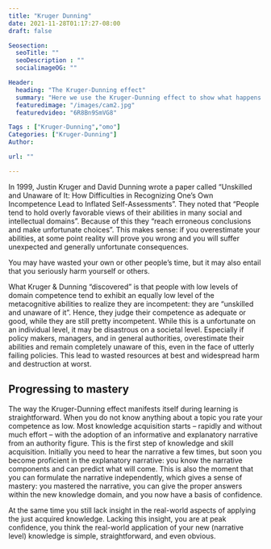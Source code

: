 ```yaml
---
title: "Kruger Dunning"
date: 2021-11-28T01:17:27-08:00
draft: false

Seosection:
  seoTitle: ""
  seoDescription : ""
  socialimageOG: ""

Header:
  heading: "The Kruger-Dunning effect"
  summary: "Here we use the Kruger-Dunning effect to show what happens if you do not acquire real-world comptences and instead get stuck in a narrative or ideology that you take, by default as true, because you avoid testing it in the real world."
  featuredimage: "/images/cam2.jpg"
  featuredvideo: "6R8Bn9SmVG8"

Tags : ["Kruger-Dunning","omo"]
Categories: ["Kruger-Dunning"]
Author:

url: ""

---
```

In 1999, Justin Kruger and David Dunning wrote a paper called “Unskilled and Unaware of It: How Difficulties in Recognizing One’s Own Incompetence Lead to Inflated Self-Assessments”. They noted that “People tend to hold overly favorable views of their abilities in many social and intellectual domains”. Because of this they “reach erroneous conclusions and make unfortunate choices”. This makes sense: if you overestimate your abilities, at some point reality will prove you wrong and you will suffer unexpected and generally unfortunate consequences.

You may have wasted your own or other people’s time, but it may also entail that you seriously harm yourself or others.

What Kruger & Dunning “discovered” is that people with low levels of domain competence tend to exhibit an equally low level of the metacognitive abilities to realize they are incompetent: they are “unskilled and unaware of it”. Hence, they judge their competence as adequate or good, while they are still pretty incompetent. While this is a unfortunate on an individual level, it may be disastrous on a societal level. Especially if policy makers, managers, and in general authorities, overestimate their abilities and remain completely unaware of this, even in the face of utterly failing policies. This lead to wasted resources at best and widespread harm and destruction at worst.

## Progressing to mastery
The way the Kruger-Dunning effect manifests itself during learning is straightforward. When you do not know anything about a topic you rate your competence as low. Most knowledge acquisition starts – rapidly and without much effort – with the adoption of an informative and explanatory narrative from an authority figure. This is the first step of knowledge and skill acquisition. Initially you need to hear the narrative a few times, but soon you become proficient in the explanatory narrative: you know the narrative components and can predict what will come. This is also the moment that you can formulate the narrative independently, which gives a sense of mastery: you mastered the narrative, you can give the proper answers within the new knowledge domain, and you now have a basis of confidence.

At the same time you still lack insight in the real-world aspects of applying the just acquired knowledge. Lacking this insight, you are at peak confidence, you think the real-world application of your new (narrative level) knowledge is simple, straightforward, and even obvious.
